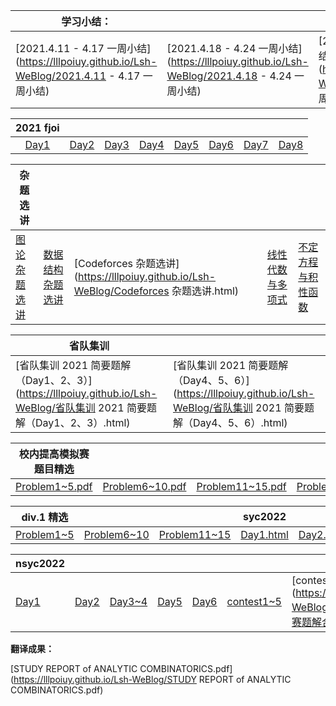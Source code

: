 
| 学习小结：                                              |                                                              |                                                              |                                                              |
| ------------------------------------------------------------ | ------------------------------------------------------------ | ------------------------------------------------------------ | ------------------------------------------------------------ |
| [2021.4.11 - 4.17 一周小结](https://lllpoiuy.github.io/Lsh-WeBlog/2021.4.11 - 4.17 一周小结) | [2021.4.18 - 4.24 一周小结](https://lllpoiuy.github.io/Lsh-WeBlog/2021.4.18 - 4.24 一周小结) | [2021.12.6 - 12.12 一周小结](https://lllpoiuy.github.io/Lsh-WeBlog/2021.12.6~12.12 一周小结.html) | [2021.12.13 - 12.19 一周小结](https://lllpoiuy.github.io/Lsh-WeBlog/2021.12.13~12.19 一周小结.html) |

|                      2021 fjoi                       |                                                      |                                                      |                                                      |                                                      |                                                      |                                                      |                                                      |
| :--------------------------------------------------: | :--------------------------------------------------: | :--------------------------------------------------: | :--------------------------------------------------: | :--------------------------------------------------: | :--------------------------------------------------: | :--------------------------------------------------: | :--------------------------------------------------: |
| [Day1](https://lllpoiuy.github.io/Lsh-WeBlog/D1.pdf) | [Day2](https://lllpoiuy.github.io/Lsh-WeBlog/D2.pdf) | [Day3](https://lllpoiuy.github.io/Lsh-WeBlog/D3.pdf) | [Day4](https://lllpoiuy.github.io/Lsh-WeBlog/D4.pdf) | [Day5](https://lllpoiuy.github.io/Lsh-WeBlog/D5.pdf) | [Day6](https://lllpoiuy.github.io/Lsh-WeBlog/D6.pdf) | [Day7](https://lllpoiuy.github.io/Lsh-WeBlog/D7.pdf) | [Day8](https://lllpoiuy.github.io/Lsh-WeBlog/D8.pdf) |


| 杂题选讲                                                     |                                                              |                                                              |                                                              |                                                              |
| ------------------------------------------------------------ | ------------------------------------------------------------ | ------------------------------------------------------------ | ------------------------------------------------------------ | ------------------------------------------------------------ |
| [图论杂题选讲](https://lllpoiuy.github.io/Lsh-WeBlog/图论杂题选讲.html) | [数据结构杂题选讲](https://lllpoiuy.github.io/Lsh-WeBlog/数据结构杂题选讲.html) | [Codeforces 杂题选讲](https://lllpoiuy.github.io/Lsh-WeBlog/Codeforces 杂题选讲.html) | [线性代数与多项式](https://lllpoiuy.github.io/Lsh-WeBlog/线性代数与多项式.html) | [不定方程与积性函数](https://lllpoiuy.github.io/Lsh-WeBlog/不定方程与积性函数.html) |

| 省队集训                                                     |                                                              |
| ------------------------------------------------------------ | ------------------------------------------------------------ |
| [省队集训 2021 简要题解（Day1、2、3）](https://lllpoiuy.github.io/Lsh-WeBlog/省队集训 2021 简要题解（Day1、2、3）.html) | [省队集训 2021 简要题解（Day4、5、6）](https://lllpoiuy.github.io/Lsh-WeBlog/省队集训 2021 简要题解（Day4、5、6）.html) |

|                  校内提高模拟赛题目精选                  |                                                              |                                                              |                                                              |
| :----------------------------------------------------------: | ------------------------------------------------------------ | ------------------------------------------------------------ | ------------------------------------------------------------ |
| [Problem1~5.pdf](https://lllpoiuy.github.io/Lsh-WeBlog/AnoipR/Problem1~5.pdf) | [Problem6~10.pdf](https://lllpoiuy.github.io/Lsh-WeBlog/AnoipR/Problem6~10.pdf) | [Problem11~15.pdf](https://lllpoiuy.github.io/Lsh-WeBlog/AnoipR/Problem11~15.pdf) | [Problem16~20.pdf](https://lllpoiuy.github.io/Lsh-WeBlog/AnoipR/Problem16~20.pdf) |

| div.1 精选                                           |                                                              |                                                              | **syc2022**                                       |                                                              |                                                              |
| ------------------------------------------------------------ | ------------------------------------------------------------ | ------------------------------------------------------------ | ------------------------------------------------------------ | ------------------------------------------------------------ | ------------------------------------------------------------ |
| [Problem1~5](https://lllpoiuy.github.io/Lsh-WeBlog/div1/Problem1~5.pdf) | [Problem6~10](https://lllpoiuy.github.io/Lsh-WeBlog/div1/Problem6~10.pdf) | [Problem11~15](https://lllpoiuy.github.io/Lsh-WeBlog/div1/Problem11~15.pdf) | [Day1.html](https://lllpoiuy.github.io/Lsh-WeBlog/syc2022/Day1.html) | [Day2.html](https://lllpoiuy.github.io/Lsh-WeBlog/syc2022/Day2.html) | [Day3.html](https://lllpoiuy.github.io/Lsh-WeBlog/syc2022/Day3.html) |

| **nsyc2022**                                                |                                                              |                                                              |                                                              |                                                              |                                                              |                                                              |
| ------------------------------------------------------------ | ------------------------------------------------------------ | ------------------------------------------------------------ | ------------------------------------------------------------ | ------------------------------------------------------------ | ------------------------------------------------------------ | ------------------------------------------------------------ |
| [Day1](https://lllpoiuy.github.io/Lsh-WeBlog/nsyc2022/day1.html) | [Day2](https://lllpoiuy.github.io/Lsh-WeBlog/nsyc2022/day2.html) | [Day3~4](https://lllpoiuy.github.io/Lsh-WeBlog/nsyc2022/day3~4.html) | [Day5](https://lllpoiuy.github.io/Lsh-WeBlog/nsyc2022/Day5.html) | [Day6](https://lllpoiuy.github.io/Lsh-WeBlog/nsyc2022/Day6.html) | [contest1~5](https://github.com/lllpoiuy/Lsh-WeBlog/blob/main/nsyc2022/比赛题解合辑.html) | [contest6~10](https://github.com/lllpoiuy/Lsh-WeBlog/blob/main/nsyc2022/比赛题解合辑 2.html) |

**翻译成果：**

[STUDY REPORT of ANALYTIC COMBINATORICS.pdf](https://lllpoiuy.github.io/Lsh-WeBlog/STUDY REPORT of ANALYTIC COMBINATORICS.pdf)

